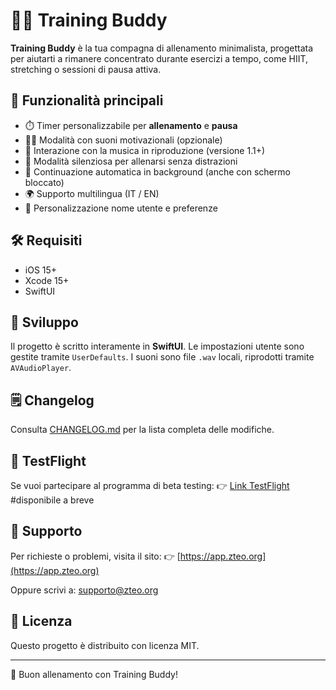 # 🏋️‍♂️ Training Buddy

**Training Buddy** è la tua compagna di allenamento minimalista, progettata per aiutarti a rimanere concentrato durante esercizi a tempo, come HIIT, stretching o sessioni di pausa attiva.

## 🚀 Funzionalità principali

- ⏱️ Timer personalizzabile per **allenamento** e **pausa**
- 🧘‍♀️ Modalità con suoni motivazionali (opzionale)
- 🎵 Interazione con la musica in riproduzione (versione 1.1+)
- 🔕 Modalità silenziosa per allenarsi senza distrazioni
- 🔄 Continuazione automatica in background (anche con schermo bloccato)
- 🌍 Supporto multilingua (IT / EN)
- 👤 Personalizzazione nome utente e preferenze

## 🛠️ Requisiti

- iOS 15+
- Xcode 15+
- SwiftUI

## 🔧 Sviluppo

Il progetto è scritto interamente in **SwiftUI**. Le impostazioni utente sono gestite tramite `UserDefaults`. I suoni sono file `.wav` locali, riprodotti tramite `AVAudioPlayer`.

## 🗒️ Changelog

Consulta [CHANGELOG.md](CHANGELOG.md) per la lista completa delle modifiche.

## 🧪 TestFlight

Se vuoi partecipare al programma di beta testing:
👉 [Link TestFlight](https://testflight.apple.com/join/...) #disponibile a breve

## 🛟 Supporto

Per richieste o problemi, visita il sito:
👉 [https://app.zteo.org](https://app.zteo.org)

Oppure scrivi a: [supporto@zteo.org](mailto:supporto@zteo.org)

## 📄 Licenza

Questo progetto è distribuito con licenza MIT.

---

🎉 Buon allenamento con Training Buddy!

